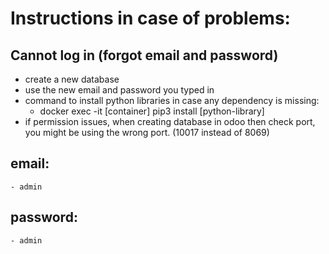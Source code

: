 # Instructions in case of problems:

## Cannot log in  (forgot email and password)

- create a new database
- use the new email and password you typed in
- command to install python libraries in case any dependency is missing:
    - docker exec -it [container] pip3 install [python-library]
- if permission issues, when creating database in odoo then check port, you might be using the wrong port. (10017 instead of 8069)

## email:
    - admin 
## password:
    - admin
